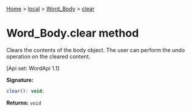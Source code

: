 [Home](./index) &gt; [local](local.md) &gt; [Word\_Body](local.word_body.md) &gt; [clear](local.word_body.clear.md)

# Word\_Body.clear method

Clears the contents of the body object. The user can perform the undo operation on the cleared content. 

 \[Api set: WordApi 1.1\]

**Signature:**
```javascript
clear(): void;
```
**Returns:** `void`


